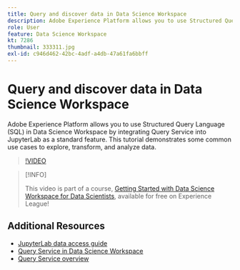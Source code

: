```yaml
---
title: Query and discover data in Data Science Workspace
description: Adobe Experience Platform allows you to use Structured Query Language (SQL) in Data Science Workspace by integrating Query Service into JupyterLab as a standard feature.
role: User
feature: Data Science Workspace
kt: 7286
thumbnail: 333311.jpg
exl-id: c946d462-42bc-4adf-a4db-47a61fa6bbff
---
```

# Query and discover data in Data Science Workspace

Adobe Experience Platform allows you to use Structured Query Language (SQL) in Data Science Workspace by integrating Query Service into JupyterLab as a standard feature. This tutorial demonstrates some common use cases to explore, transform, and analyze data.

>[!VIDEO](https://video.tv.adobe.com/v/333311)

>[!INFO]
>
> This video is part of a course, [Getting Started with Data Science Workspace for Data Scientists](https://experienceleague.adobe.com/?recommended=ExperiencePlatform-U-1-2021.1.dsw), available for free on Experience League!

## Additional Resources

* [JupyterLab data access guide](https://www.adobe.com/go/jupyterlab-notebook-data-access-en)
* [Query Service in Data Science Workspace](https://experienceleague.adobe.com/docs/experience-platform/data-science-workspace/jupyterlab/query-service.html)
* [Query Service overview](http://www.adobe.com/go/query-service-home-en)
